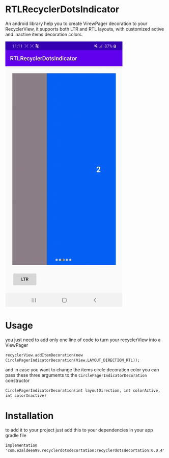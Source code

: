 # RTLRecyclerDotsIndicator
An android library help you to create VirewPager decoration to your RecyclerView, it supports both LTR and RTL layouts, with customized active and inactive items decoration colors.

![Alt demo](https://github.com/Ezaldeen99/RTLRecyclerDotsIndicator/blob/master/Screen_Recording_20201030-231109_1.gif)


# Usage 

you just need to add only one line of code to turn your recyclerView into a ViewPager

```
recyclerView.addItemDecoration(new CirclePagerIndicatorDecoration(View.LAYOUT_DIRECTION_RTL));
```

and in case you want to change the items circle decoration color you can pass these three arguments to the `CirclePagerIndicatorDecoration` constructor 


```
CirclePagerIndicatorDecoration(int layoutDirection, int colorActive, int colorInactive)
```


# Installation 

to add it to your project just add this to your dependencies in your app gradle file 

```
implementation 'com.ezaldeen99.recyclerdotsdecortation:recyclerdotsdecortation:0.0.4'
```
